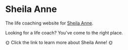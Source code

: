 # Sheila Anne

The life coaching website for [Sheila Anne](https://www.sheilaanne.com).

Looking for a life coach? You've come to the right place.

🌞 Click the link to learn more about Sheila Anne! 🌞
